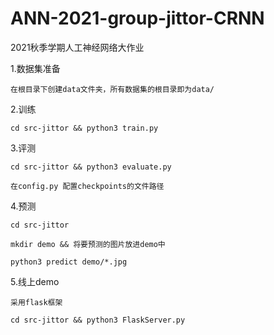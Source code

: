 # ANN-2021-group-jittor-CRNN
2021秋季学期人工神经网络大作业

1.数据集准备

    在根目录下创建data文件夹，所有数据集的根目录即为data/

2.训练

    cd src-jittor && python3 train.py

3.评测

    cd src-jittor && python3 evaluate.py

    在config.py 配置checkpoints的文件路径

4.预测

    cd src-jittor

    mkdir demo && 将要预测的图片放进demo中

    python3 predict demo/*.jpg

5.线上demo

    采用flask框架

    cd src-jittor && python3 FlaskServer.py
